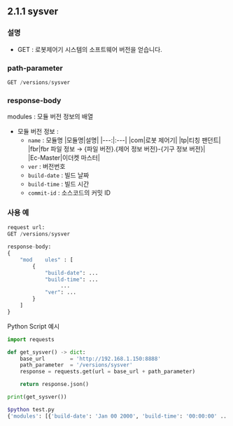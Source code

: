 ﻿## 2.1.1 sysver

### 설명

- GET : 로봇제어기 시스템의 소프트웨어 버전을 얻습니다.

### path-parameter

```python
GET /versions/sysver
```

### response-body

modules : 모듈 버전 정보의 배열
  - 모듈 버전 정보 :
    - `name` : 모듈명
		|모듈명|설명|
		|---:|:---|
		|com|로봇 제어기|
		|tp|티칭 팬던트|
		|fbr|fbr 파일 정보 &rightarrow; {파일 버전}.{제어 정보 버전}-{기구 정보 버전}|  
		|Ec-Master|이더켓 마스터|
    - `ver` : 버전번호
    - `build-date` : 빌드 날짜
    - `build-time` : 빌드 시간
    - `commit-id` : 소스코드의 커밋 ID

### 사용 예

```python
request url:
GET /versions/sysver

response-body:
{
    "mod	ules" : [
        {
            "build-date": ...
            "build-time": ...
                 ...
            "ver": ...
        }
    ] 
}
```

Python Script 예시

```python
import requests

def get_sysver() -> dict:
    base_url        = 'http://192.168.1.150:8888'
    path_parameter  = '/versions/sysver'
    response = requests.get(url = base_url + path_parameter)

    return response.json()

print(get_sysver())
```
```sh
$python test.py
{'modules': [{'build-date': 'Jan 00 2000', 'build-time': '00:00:00' ...
```